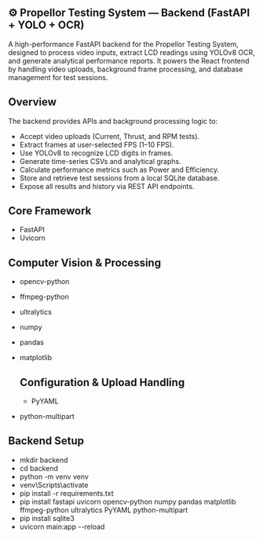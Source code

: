 ## ⚙️ Propellor Testing System — Backend (FastAPI + YOLO + OCR)

A high-performance FastAPI backend for the Propellor Testing System, designed to process video inputs, extract LCD readings using YOLOv8 OCR, and generate analytical performance reports.
It powers the React frontend by handling video uploads, background frame processing, and database management for test sessions.

## Overview

The backend provides APIs and background processing logic to:

- Accept video uploads (Current, Thrust, and RPM tests).
- Extract frames at user-selected FPS (1–10 FPS).
- Use YOLOv8 to recognize LCD digits in frames.
- Generate time-series CSVs and analytical graphs.
- Calculate performance metrics such as Power and Efficiency.
- Store and retrieve test sessions from a local SQLite database.
- Expose all results and history via REST API endpoints.


## Core Framework

- FastAPI
- Uvicorn

## Computer Vision & Processing 

- opencv-python
- ffmpeg-python
- ultralytics
- numpy
- pandas
- matplotlib

  ## Configuration & Upload Handling

  - PyYAML
-  python-multipart


## Backend Setup

- mkdir backend
- cd backend
- python -m venv venv
- venv\Scripts\activate
- pip install -r requirements.txt
- pip install fastapi uvicorn opencv-python numpy pandas matplotlib ffmpeg-python ultralytics PyYAML python-multipart
- pip install sqlite3
- uvicorn main:app --reload

